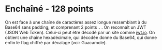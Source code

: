 # Enchaîné - 128 points

On est face à une chaîne de caractères assez longue ressemblant à du Base64 sans padding, et comprenant 2 points `.` . On reconnaît un JWT (JSON Web Token). Celui-ci peut être décodé par un site comme [jwt.io](https://jwt.io/). On obtient une chaîne hexadécimale, qui décodée donne du Base64, qui donne enfin le flag chiffré par décalage (voir Guacamole).
